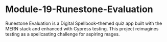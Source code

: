 # Module-19-Runestone-Evaluation
Runestone Evaluation is a Digital Spellbook–themed quiz app built with the MERN stack and enhanced with Cypress testing. This project reimagines testing as a spellcasting challenge for aspiring mages.
